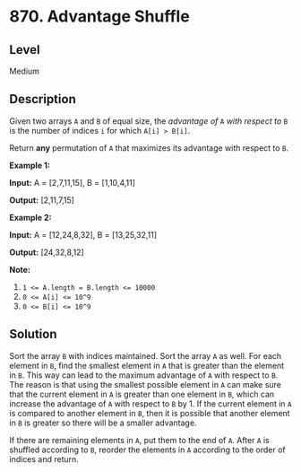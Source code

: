 # 870. Advantage Shuffle
## Level
Medium

## Description
Given two arrays `A` and `B` of equal size, the *advantage of* `A` *with respect to* `B` is the number of indices `i` for which `A[i] > B[i]`.

Return **any** permutation of `A` that maximizes its advantage with respect to `B`.

**Example 1:**

**Input:** A = [2,7,11,15], B = [1,10,4,11]

**Output:** [2,11,7,15]

**Example 2:**

**Input:** A = [12,24,8,32], B = [13,25,32,11]

**Output:** [24,32,8,12]

**Note:**

1. `1 <= A.length = B.length <= 10000`
2. `0 <= A[i] <= 10^9`
3. `0 <= B[i] <= 10^9`

## Solution
Sort the array `B` with indices maintained. Sort the array `A` as well. For each element in `B`, find the smallest element in `A` that is greater than the element in `B`. This way can lead to the maximum advantage of `A` with respect to `B`. The reason is that using the smallest possible element in `A` can make sure that the current element in `A` is greater than one element in `B`, which can increase the advantage of `A` with respect to `B` by 1. If the current element in `A` is compared to another element in `B`, then it is possible that another element in `B` is greater so there will be a smaller advantage.

If there are remaining elements in `A`, put them to the end of `A`. After `A` is shuffled according to `B`, reorder the elements in `A` according to the order of indices and return.

